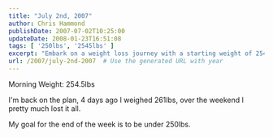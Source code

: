 ```yaml
---
title: "July 2nd, 2007"
author: Chris Hammond
publishDate: 2007-07-02T10:25:00
updateDate: 2008-01-23T16:51:08
tags: [ '250lbs', '2545lbs' ]
excerpt: "Embark on a weight loss journey with a starting weight of 254.5lbs. Follow along as the goal is set to be under 250lbs by the end of the week."
url: /2007/july-2nd-2007  # Use the generated URL with year
---
```

<p>Morning Weight: 254.5lbs</p><p>I&#39;m back on the plan, 4 days ago I weighed 261lbs, over the weekend I pretty much lost it all.</p><p>My goal for the end of the week is to be under 250lbs.</p><img src="https://65lbs.com/aggbug.aspx?PostID=52" width="1" height="1">

